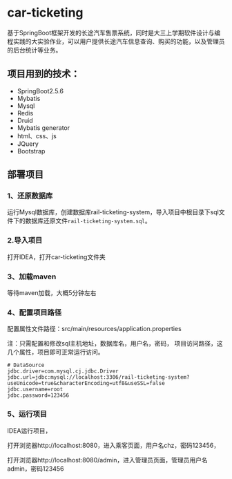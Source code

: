 # car-ticketing
 基于SpringBoot框架开发的长途汽车售票系统，同时是大三上学期软件设计与编程实践的大实验作业，可以用户提供长途汽车信息查询、购买的功能，以及管理员的后台统计等业务。

## 项目用到的技术：

- SpringBoot2.5.6
- Mybatis
- Mysql
- Redis
- Druid
- Mybatis generator
- html、css、js
- JQuery
- Bootstrap



## 部署项目

### 1、还原数据库

运行Mysql数据库，创建数据库rail-ticketing-system，导入项目中根目录下sql文件下的数据库还原文件`rail-ticketing-system.sql`。

### 2.导入项目

打开IDEA，打开car-ticketing文件夹

### 3、加载maven

等待maven加载，大概5分钟左右

### 4、配置项目路径

配置属性文件路径：src/main/resources/application.properties

注：只需配置和修改sql主机地址，数据库名，用户名，密码， 项目访问路径，这几个属性，项目即可正常运行访问。

```
# DataSource
jdbc.driver=com.mysql.cj.jdbc.Driver
jdbc.url=jdbc:mysql://localhost:3306/rail-ticketing-system?useUnicode=true&characterEncoding=utf8&useSSL=false
jdbc.username=root
jdbc.password=123456
```

### 5、运行项目

IDEA运行项目，

打开浏览器http://localhost:8080，进入乘客页面，用户名chz，密码123456，

打开浏览器http://localhost:8080/admin，进入管理员页面，管理员用户名admin，密码123456













































